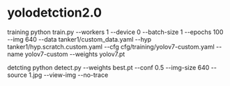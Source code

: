 # yolodetction2.0
training
python train.py --workers 1 --device 0 --batch-size 1 --epochs 100 --img 640  --data tanker1/custom_data.yaml --hyp tanker1/hyp.scratch.custom.yaml --cfg cfg/training/yolov7-custom.yaml --name yolov7-custom --weights yolov7.pt

detcting
python detect.py --weights best.pt --conf 0.5 --img-size 640 --source 1.jpg --view-img --no-trace
